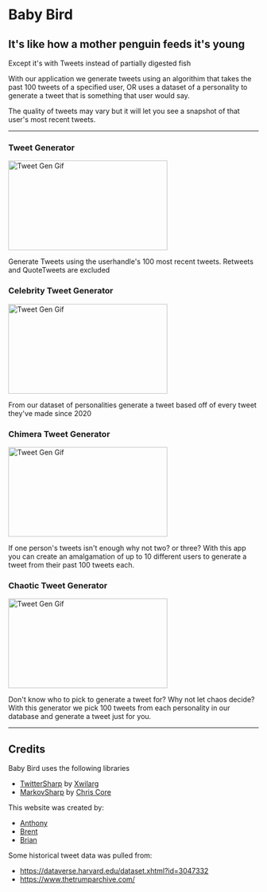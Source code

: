 # Baby Bird

## It's like how a mother penguin feeds it's young

Except it's with Tweets instead of partially digested fish

With our application we generate tweets using an algorithim that takes the past 100 tweets of a specified user, OR uses a dataset of a personality to generate a tweet that is something that user would say.

The quality of tweets may vary but it will let you see a snapshot of that user's most recent tweets. 

<hr>

### Tweet Generator

<!-- ![Tweets](/wwwroot/img/TweetGenerator.gif) -->
<img src="./wwwroot/img/TweetGenerator.gif" alt="Tweet Gen Gif" width="320" height="180"/>

Generate Tweets using the userhandle's 100 most recent tweets. Retweets and QuoteTweets are excluded

### Celebrity Tweet Generator

<!-- ![Personality](/wwwroot/img/PersonalityGenerator.gif) -->
<img src="./wwwroot/img/PersonalityGenerator.gif" alt="Tweet Gen Gif" width="320" height="180"/>

From our dataset of personalities generate a tweet based off of every tweet they've made since 2020

### Chimera Tweet Generator

<!-- ![Chimera](/wwwroot/img/ChimeraGenerator.gif) -->
<img src="./wwwroot/img/ChimeraGenerator.gif" alt="Tweet Gen Gif" width="320" height="180"/>

If one person's tweets isn't enough why not two? or three? With this app you can create an amalgamation of up to 10 different users to generate a tweet from their past 100 tweets each.

### Chaotic Tweet Generator

<!-- ![Chaos](/wwwroot/img/ChaosGenerator.gif) -->
<img src="./wwwroot/img/ChaosGenerator.gif" alt="Tweet Gen Gif" width="320" height="180"/>

Don't know who to pick to generate a tweet for? Why not let chaos decide? With this generator we pick 100 tweets from each personality in our database and generate a tweet just for you.


<hr>

## Credits

Baby Bird uses the following libraries

<ul>
    <li> 
        <a href="https://github.com/Xwilarg/TwitterSharp/packages/772258">TwitterSharp</a> by <a href="https://github.com/Xwilarg/">Xwilarg</a>
    </li>
    <li> 
    <a href="https://github.com/chriscore/MarkovSharp" >MarkovSharp</a> by <a href="https://github.com/chriscore"> Chris Core </a>
    </li>
</ul>
<p>This website was created by:</p>
<ul>
    <li><a href="https://github.com/CurryFriedRice">Anthony</a></li>
    <li><a href="https://github.com/bdulude">Brent</a></li>
    <li><a href="https://github.com/bduehlin">Brian</a></li>
</ul>
<p>Some historical tweet data was pulled from:</p>
<ul>
    <li><a href="https://dataverse.harvard.edu/dataset.xhtml?id=3047332">https://dataverse.harvard.edu/dataset.xhtml?id=3047332</a></li>
    <li><a href="https://www.thetrumparchive.com/">https://www.thetrumparchive.com/</a></li>
